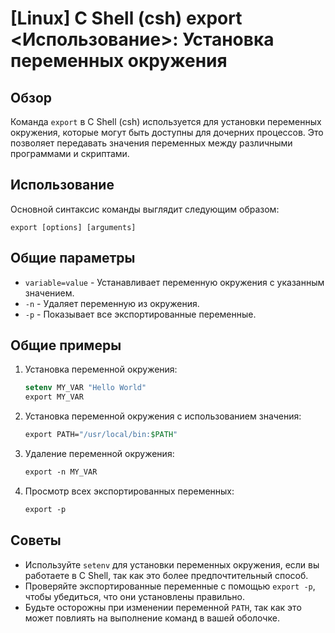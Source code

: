 # [Linux] C Shell (csh) export <Использование>: Установка переменных окружения

## Обзор
Команда `export` в C Shell (csh) используется для установки переменных окружения, которые могут быть доступны для дочерних процессов. Это позволяет передавать значения переменных между различными программами и скриптами.

## Использование
Основной синтаксис команды выглядит следующим образом:

```
export [options] [arguments]
```

## Общие параметры
- `variable=value` - Устанавливает переменную окружения с указанным значением.
- `-n` - Удаляет переменную из окружения.
- `-p` - Показывает все экспортированные переменные.

## Общие примеры
1. Установка переменной окружения:
   ```csh
   setenv MY_VAR "Hello World"
   export MY_VAR
   ```

2. Установка переменной окружения с использованием значения:
   ```csh
   export PATH="/usr/local/bin:$PATH"
   ```

3. Удаление переменной окружения:
   ```csh
   export -n MY_VAR
   ```

4. Просмотр всех экспортированных переменных:
   ```csh
   export -p
   ```

## Советы
- Используйте `setenv` для установки переменных окружения, если вы работаете в C Shell, так как это более предпочтительный способ.
- Проверяйте экспортированные переменные с помощью `export -p`, чтобы убедиться, что они установлены правильно.
- Будьте осторожны при изменении переменной `PATH`, так как это может повлиять на выполнение команд в вашей оболочке.